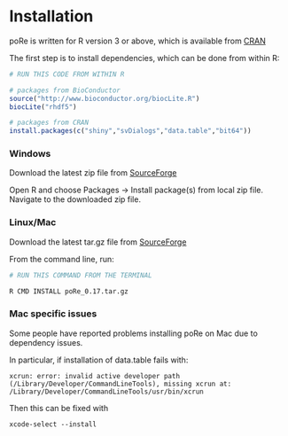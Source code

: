 # Installation

poRe is written for R version 3 or above, which is available from [CRAN](https://cran.r-project.org/)

The first step is to install dependencies, which can be done from within R:

```R
# RUN THIS CODE FROM WITHIN R

# packages from BioConductor
source("http://www.bioconductor.org/biocLite.R")
biocLite("rhdf5")

# packages from CRAN
install.packages(c("shiny","svDialogs","data.table","bit64"))

```

### Windows
Download the latest zip file from [SourceForge](https://sourceforge.net/projects/rpore/)

Open R and choose Packages -> Install package(s) from local zip file. Navigate to the downloaded zip file.

### Linux/Mac
Download the latest tar.gz file from [SourceForge](https://sourceforge.net/projects/rpore/)

From the command line, run: 

```sh
# RUN THIS COMMAND FROM THE TERMINAL

R CMD INSTALL poRe_0.17.tar.gz
```

### Mac specific issues

Some people have reported problems installing poRe on Mac due to dependency issues.

In particular, if installation of data.table fails with:

```
xcrun: error: invalid active developer path (/Library/Developer/CommandLineTools), missing xcrun at: /Library/Developer/CommandLineTools/usr/bin/xcrun
```

Then this can be fixed with

```
xcode-select --install
```
